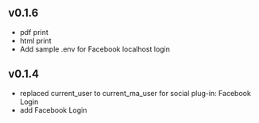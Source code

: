 ## v0.1.6
* pdf print
* html print
* Add sample .env for Facebook localhost login

## v0.1.4

* replaced current_user to current_ma_user for social plug-in: Facebook Login
* add Facebook Login
